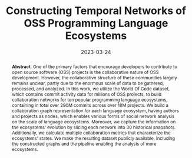 ---
title: "Constructing Temporal Networks of OSS Programming Language Ecosystems"
authors: '<i>Alexander Agroskin, Elena Lyulina, Sergey Titov, and Vladimir Kovalenko</i>'
status: "published"
collection: publications
permalink: /publications/2023-03-24-ose-ecosystem-network
date: 2023-03-24
venue: "the proceedings of <b>SANER'23</b>"
paperurl: 'https://doi.org/10.1145/3524842.3528447'
pdf: 'https://arxiv.org/abs/2304.10983'
tool: 'https://zenodo.org/records/6414661'
data: 'https://zenodo.org/records/6414661'
counter_id: 'C4'
level: 'A'
abstract: "<p><b>Abstract</b>. One of the primary factors that encourage developers to contribute to open source software (OSS) projects is the collaborative nature of OSS development. However, the collaborative structure of these communities largely remains unclear, partly due to the enormous scale of data to be gathered, processed, and analyzed. In this work, we utilize the World Of Code dataset, which contains commit activity data for millions of OSS projects, to build collaboration networks for ten popular programming language ecosystems, containing in total over 290M commits across over 18M projects. We build a collaboration graph representation for each language ecosystem, having authors and projects as nodes, which enables various forms of social network analysis on the scale of language ecosystems. Moreover, we capture the information on the ecosystems' evolution by slicing each network into 30 historical snapshots. Additionally, we calculate multiple collaboration metrics that characterize the ecosystems' states. We make the resulting dataset publicly available, including the constructed graphs and the pipeline enabling the analysis of more ecosystems.</p>"
---